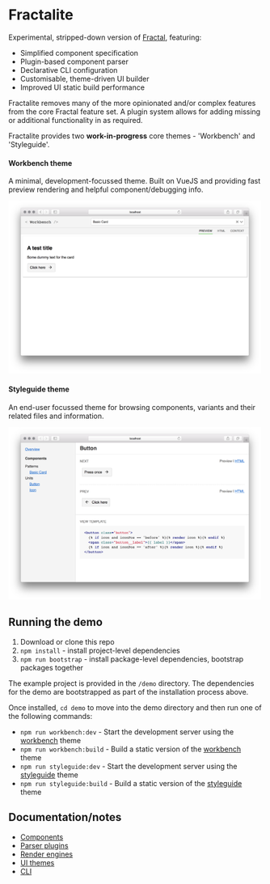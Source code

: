 # Fractalite

Experimental, stripped-down version of [Fractal](https://fractal.build), featuring:

- Simplified component specification
- Plugin-based component parser
- Declarative CLI configuration
- Customisable, theme-driven UI builder
- Improved UI static build performance

Fractalite removes many of the more opinionated and/or complex features from the core Fractal feature set. A plugin system allows for adding missing or additional functionality in as required.

Fractalite provides two **work-in-progress** core themes - 'Workbench' and 'Styleguide'.

#### Workbench theme

A minimal, development-focussed theme. Built on VueJS and providing fast preview rendering and helpful component/debugging info.

<img src="/docs/assets/theme-workbench.png" width="500" alt="Workbench theme">

#### Styleguide theme

An end-user focussed theme for browsing components, variants and their related files and information.

<img src="/docs/assets/theme-styleguide.png" width="500" alt="Styleguide theme">

## Running the demo

1. Download or clone this repo
2. `npm install` - install project-level dependencies
3. `npm run bootstrap` - install package-level dependencies, bootstrap packages together

The example project is provided in the `/demo` directory. The dependencies for the demo are bootstrapped as part of the installation process above.

Once installed, `cd demo` to move into the demo directory and then run one of the following commands:

- `npm run workbench:dev` - Start the development server using the [workbench](/docs/ui#themes) theme
- `npm run workbench:build` - Build a static version of the [workbench](/docs/ui#themes) theme
- `npm run styleguide:dev` - Start the development server using the [styleguide](/docs/ui#themes) theme
- `npm run styleguide:build` - Build a static version of the [styleguide](/docs/ui#themes) theme


## Documentation/notes

- [Components](/docs/components.md)
- [Parser plugins](/docs/plugins.md)
- [Render engines](/docs/engines.md)
- [UI themes](/docs/themes.md)
- [CLI](/docs/cli.md)
